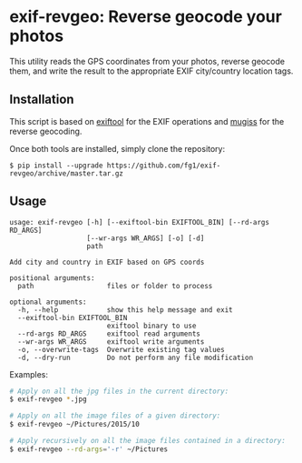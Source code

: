 exif-revgeo: Reverse geocode your photos
========================================

This utility reads the GPS coordinates from your photos, reverse geocode them, and write the result to the appropriate EXIF city/country location tags.

## Installation

This script is based on [exiftool](http://owl.phy.queensu.ca/~phil/exiftool/) for the EXIF operations and [mugiss](https://github.com/fg1/mugiss) for the reverse geocoding.

Once both tools are installed, simply clone the repository:
```
$ pip install --upgrade https://github.com/fg1/exif-revgeo/archive/master.tar.gz
```

## Usage

```
usage: exif-revgeo [-h] [--exiftool-bin EXIFTOOL_BIN] [--rd-args RD_ARGS]
                   [--wr-args WR_ARGS] [-o] [-d]
                   path

Add city and country in EXIF based on GPS coords

positional arguments:
  path                  files or folder to process

optional arguments:
  -h, --help            show this help message and exit
  --exiftool-bin EXIFTOOL_BIN
                        exiftool binary to use
  --rd-args RD_ARGS     exiftool read arguments
  --wr-args WR_ARGS     exiftool write arguments
  -o, --overwrite-tags  Overwrite existing tag values
  -d, --dry-run         Do not perform any file modification
```

Examples:

```bash
# Apply on all the jpg files in the current directory:
$ exif-revgeo *.jpg

# Apply on all the image files of a given directory:
$ exif-revgeo ~/Pictures/2015/10

# Apply recursively on all the image files contained in a directory:
$ exif-revgeo --rd-args='-r' ~/Pictures
```

